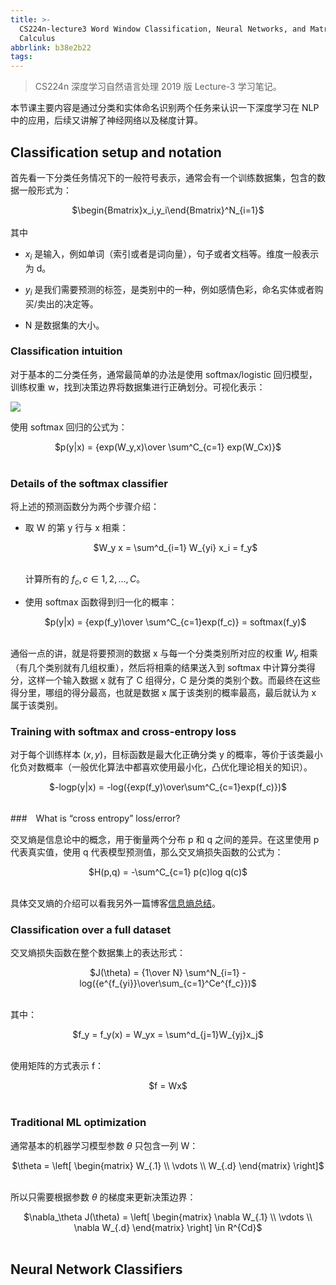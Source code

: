 ```yaml
---
title: >-
  CS224n-lecture3 Word Window Classification, Neural Networks, and Matrix
  Calculus
abbrlink: b38e2b22
tags:
---
```


> CS224n 深度学习自然语言处理 2019 版 Lecture-3 学习笔记。

本节课主要内容是通过分类和实体命名识别两个任务来认识一下深度学习在 NLP 中的应用，后续又讲解了神经网络以及梯度计算。



## Classification setup and notation 

首先看一下分类任务情况下的一般符号表示，通常会有一个训练数据集，包含的数据一般形式为：

<center>$\begin{Bmatrix}x_i,y_i\end{Bmatrix}^N_{i=1}$</center></br>
其中

* $x_i$ 是输入，例如单词（索引或者是词向量），句子或者文档等。维度一般表示为 d。

* $y_i$ 是我们需要预测的标签，是类别中的一种，例如感情色彩，命名实体或者购买/卖出的决定等。
* N 是数据集的大小。

### Classification intuition

对于基本的二分类任务，通常最简单的办法是使用 softmax/logistic 回归模型，训练权重 w，找到决策边界将数据集进行正确划分。可视化表示：

![](https://cdn.jsdelivr.net/gh/hiyoung123/CDN/img/img_cs224n_19_lec3_class_visa_001.png)

使用 softmax 回归的公式为：

<center>$p(y|x) = {exp(W_y,x)\over \sum^C_{c=1} exp(W_Cx)}$</center></br>

### Details of the softmax classifier

将上述的预测函数分为两个步骤介绍：

* 取 W 的第 y 行与 x 相乘：

  <center>$W_y x = \sum^d_{i=1} W_{yi} x_i = f_y$</center></br>

  计算所有的 $f_c, c\in 1,2,\dots,C$。

* 使用 softmax 函数得到归一化的概率：

  <center>$p(y|x) = {exp(f_y)\over \sum^C_{c=1}exp(f_c)} = softmax(f_y)$</center></br>

通俗一点的讲，就是将要预测的数据 x 与每一个分类类别所对应的权重 $W_y$ 相乘（有几个类别就有几组权重），然后将相乘的结果送入到 softmax 中计算分类得分，这样一个输入数据 x 就有了 C 组得分，C 是分类的类别个数。而最终在这些得分里，哪组的得分最高，也就是数据 x 属于该类别的概率最高，最后就认为 x 属于该类别。

### Training with softmax and cross-entropy loss

对于每个训练样本 $(x,y)$，目标函数是最大化正确分类 y 的概率，等价于该类最小化负对数概率（一般优化算法中都喜欢使用最小化，凸优化理论相关的知识）。

<center>$-logp(y|x) = -log({exp(f_y)\over\sum^C_{c=1}exp(f_c)})$</center></br>

###　What is “cross entropy” loss/error?

交叉熵是信息论中的概念，用于衡量两个分布 p 和 q 之间的差异。在这里使用 p 代表真实值，使用 q 代表模型预测值，那么交叉熵损失函数的公式为：

<center>$H(p,q) = -\sum^C_{c=1} p(c)log q(c)$</center></br>

具体交叉熵的介绍可以看我另外一篇博客[信息熵总结](https://hiyoungai.com/posts/686d9456.html)。

### Classification over a full dataset

交叉熵损失函数在整个数据集上的表达形式：

<center>$J(\theta) = {1\over N} \sum^N_{i=1} -log({e^{f_{yi}}\over\sum_{c=1}^Ce^{f_c}})$</center></br>

其中：

<center>$f_y = f_y(x) = W_yx = \sum^d_{j=1}W_{yj}x_j$</center></br>

使用矩阵的方式表示 f：

<center>$f = Wx$</center></br>

### Traditional ML optimization

通常基本的机器学习模型参数 $\theta$ 只包含一列 W：

<center>$\theta = \left[ \begin{matrix} W_{.1} \\ \vdots \\ W_{.d} \end{matrix} \right]$</center></br>

所以只需要根据参数 $\theta$ 的梯度来更新决策边界：

<center>$\nabla_\theta J(\theta) = \left[ \begin{matrix} \nabla W_{.1} \\ \vdots \\ \nabla W_{.d} \end{matrix} \right] \in R^{Cd}$</center></br>



## Neural Network Classifiers



